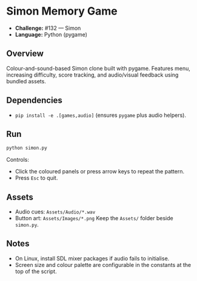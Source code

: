 # Simon Memory Game

- **Challenge:** #132 — Simon
- **Language:** Python (pygame)

## Overview
Colour-and-sound-based Simon clone built with pygame. Features menu, increasing difficulty, score tracking, and audio/visual feedback using bundled assets.

## Dependencies
- `pip install -e .[games,audio]` (ensures `pygame` plus audio helpers).

## Run
```bash
python simon.py
```
Controls:
- Click the coloured panels or press arrow keys to repeat the pattern.
- Press `Esc` to quit.

## Assets
- Audio cues: `Assets/Audio/*.wav`
- Button art: `Assets/Images/*.png`
Keep the `Assets/` folder beside `simon.py`.

## Notes
- On Linux, install SDL mixer packages if audio fails to initialise.
- Screen size and colour palette are configurable in the constants at the top of the script.
